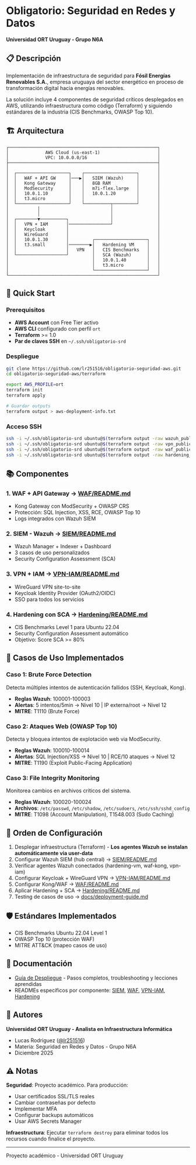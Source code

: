 # Obligatorio: Seguridad en Redes y Datos
**Universidad ORT Uruguay - Grupo N6A**

## 📋 Descripción

Implementación de infraestructura de seguridad para **Fósil Energías Renovables S.A.**, empresa uruguaya del sector energético en proceso de transformación digital hacia energías renovables.

La solución incluye 4 componentes de seguridad críticos desplegados en AWS, utilizando infraestructura como código (Terraform) y siguiendo estándares de la industria (CIS Benchmarks, OWASP Top 10).

## 🏗️ Arquitectura
```
┌─────────────────────────────────────────────────────────┐
│              AWS Cloud (us-east-1)                      │
│              VPC: 10.0.0.0/16                           │
├─────────────────────────────────────────────────────────┤
│                                                         │
│  ┌────────────────────┐    ┌────────────────────┐       │
│  │   WAF + API GW     │───▶│   SIEM (Wazuh)     │       │
│  │   Kong Gateway     │    │   8GB RAM          │       │
│  │   ModSecurity      │    │   m7i-flex.large   │       │
│  │   10.0.1.10        │    │   10.0.1.20        │       │
│  │   t3.micro         │    │                    │       │
│  └────────────────────┘    └──────────┬─────────┘       │
│           │                           │                 │
│           │                           │                 │
│  ┌────────▼──────────┐                │                 │
│  │   VPN + IAM       │────────────────┘                 │
│  │   Keycloak        │                                  │
│  │   WireGuard       │                                  │
│  │   10.0.1.30       │         ┌────────────────────┐   │
│  │   t3.small        │────────▶│   Hardening VM     │   │
│  │                   │   VPN   │   CIS Benchmarks   │   │
│  └───────────────────┘         │   SCA (Wazuh)      │   │
│                                │   10.0.1.40        │   │
│                                │   t3.micro         │   │
│                                └────────────────────┘   │
└─────────────────────────────────────────────────────────┘
```

## 🚀 Quick Start

### Prerequisitos

- **AWS Account** con Free Tier activo
- **AWS CLI** configurado con perfil `ort`
- **Terraform** >= 1.0
- **Par de claves SSH** en `~/.ssh/obligatorio-srd`

### Despliegue
```bash
git clone https://github.com/lr251516/obligatorio-seguridad-aws.git
cd obligatorio-seguridad-aws/terraform

export AWS_PROFILE=ort
terraform init
terraform apply

# Guardar outputs
terraform output > aws-deployment-info.txt
```

### Acceso SSH
```bash
ssh -i ~/.ssh/obligatorio-srd ubuntu@$(terraform output -raw wazuh_public_ip)      # Wazuh
ssh -i ~/.ssh/obligatorio-srd ubuntu@$(terraform output -raw vpn_public_ip)        # VPN/IAM
ssh -i ~/.ssh/obligatorio-srd ubuntu@$(terraform output -raw waf_public_ip)        # WAF
ssh -i ~/.ssh/obligatorio-srd ubuntu@$(terraform output -raw hardening_public_ip)  # Hardening
```

## 📚 Componentes

### 1. WAF + API Gateway → [WAF/README.md](WAF/README.md)
- Kong Gateway con ModSecurity + OWASP CRS
- Protección: SQL Injection, XSS, RCE, OWASP Top 10
- Logs integrados con Wazuh SIEM

### 2. SIEM - Wazuh → [SIEM/README.md](SIEM/README.md)
- Wazuh Manager + Indexer + Dashboard
- 3 casos de uso personalizados
- Security Configuration Assessment (SCA)

### 3. VPN + IAM → [VPN-IAM/README.md](VPN-IAM/README.md)
- WireGuard VPN site-to-site
- Keycloak Identity Provider (OAuth2/OIDC)
- SSO para todos los servicios

### 4. Hardening con SCA → [Hardening/README.md](Hardening/README.md)
- CIS Benchmarks Level 1 para Ubuntu 22.04
- Security Configuration Assessment automático
- Objetivo: Score SCA >= 80%

## 🎯 Casos de Uso Implementados

### Caso 1: Brute Force Detection
Detecta múltiples intentos de autenticación fallidos (SSH, Keycloak, Kong).
- **Reglas Wazuh**: 100001-100003
- **Alertas**: 5 intentos/5min → Nivel 10 | IP externa/root → Nivel 12
- **MITRE**: T1110 (Brute Force)

### Caso 2: Ataques Web (OWASP Top 10)
Detecta y bloquea intentos de explotación web via ModSecurity.
- **Reglas Wazuh**: 100010-100014
- **Alertas**: SQL Injection/XSS → Nivel 10 | RCE/10 ataques → Nivel 12
- **MITRE**: T1190 (Exploit Public-Facing Application)

### Caso 3: File Integrity Monitoring
Monitorea cambios en archivos críticos del sistema.
- **Reglas Wazuh**: 100020-100024
- **Archivos**: `/etc/passwd`, `/etc/shadow`, `/etc/sudoers`, `/etc/ssh/sshd_config`
- **MITRE**: T1098 (Account Manipulation), T1548.003 (Sudo Caching)

## 🔧 Orden de Configuración

1. Desplegar infraestructura (Terraform) - **Los agentes Wazuh se instalan automáticamente via user-data**
2. Configurar Wazuh SIEM (hub central) → [SIEM/README.md](SIEM/README.md)
3. Verificar agentes Wazuh conectados (hardening-vm, waf-kong, vpn-iam)
4. Configurar Keycloak + WireGuard VPN → [VPN-IAM/README.md](VPN-IAM/README.md)
5. Configurar Kong/WAF → [WAF/README.md](WAF/README.md)
6. Aplicar Hardening + SCA → [Hardening/README.md](Hardening/README.md)
7. Testing de casos de uso → [docs/deployment-guide.md](docs/deployment-guide.md)

## 🛡️ Estándares Implementados

- CIS Benchmarks Ubuntu 22.04 Level 1
- OWASP Top 10 (protección WAF)
- MITRE ATT&CK (mapeo casos de uso)

## 📝 Documentación

- [Guía de Despliegue](docs/deployment-guide.md) - Pasos completos, troubleshooting y lecciones aprendidas
- READMEs específicos por componente: [SIEM](SIEM/), [WAF](WAF/), [VPN-IAM](VPN-IAM/), [Hardening](Hardening/)

## 👥 Autores

**Universidad ORT Uruguay - Analista en Infraestructura Informática**
- Lucas Rodriguez ([@lr251516](https://github.com/lr251516))
- Materia: Seguridad en Redes y Datos - Grupo N6A
- Diciembre 2025

## ⚠️ Notas

**Seguridad**: Proyecto académico. Para producción:
- Usar certificados SSL/TLS reales
- Cambiar contraseñas por defecto
- Implementar MFA
- Configurar backups automáticos
- Usar AWS Secrets Manager

**Infraestructura**: Ejecutar `terraform destroy` para eliminar todos los recursos cuando finalice el proyecto.

---

Proyecto académico - Universidad ORT Uruguay